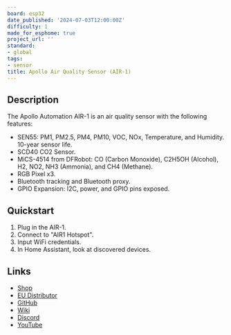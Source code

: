 ```yaml
---
board: esp32
date_published: '2024-07-03T12:00:00Z'
difficulty: 1
made_for_esphome: true
project_url: ''
standard:
- global
tags:
- sensor
title: Apollo Air Quality Sensor (AIR-1)
---
```


## Description

The Apollo Automation AIR-1 is an air quality sensor with the following features:
- SEN55: PM1, PM2.5, PM4, PM10, VOC, NOx, Temperature, and Humidity. 10-year sensor life.
- SCD40 CO2 Sensor.
- MiCS-4514 from DFRobot: CO (Carbon Monoxide), C2H5OH (Alcohol), H2, NO2, NH3 (Ammonia), and CH4 (Methane).
- RGB Pixel x3.
- Bluetooth tracking and Bluetooth proxy.
- GPIO Expansion: I2C, power, and GPIO pins exposed.

## Quickstart

1. Plug in the AIR-1.
2. Connect to "AIR1 Hotspot".
3. Input WiFi credentials.
4. In Home Assistant, look at discovered devices.

## Links

- [Shop](https://apolloautomation.com/products/air-1)
- [EU Distributor](https://opencircuit.shop/brand/apollo-automation)
- [GitHub](https://github.com/ApolloAutomation/AIR-1)
- [Wiki](https://wiki.apolloautomation.com/)
- [Discord](https://dsc.gg/ApolloAutomation)
- [YouTube](https://www.youtube.com/@ApolloAutomation)
